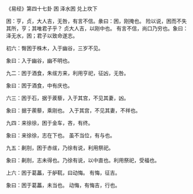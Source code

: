 《易经》第四十七卦 困 泽水困 兑上坎下

困：亨，贞，大人吉，无咎，有言不信。彖曰：困，刚掩也。 险以说，困而不失其所，亨；其唯君子乎？ 贞大人吉，以刚中也。 有言不信，尚口乃穷也。象曰：泽无水，困；君子以致命遂志。

初六：臀困于株木，入于幽谷，三岁不见。

象曰：入于幽谷，幽不明也。

九二：困于酒食，朱绂方来，利用亨祀，征凶，无咎。

象曰：困于酒食，中有庆也。

六三：困于石，据于蒺藜，入于其宫，不见其妻，凶。

象曰：据于蒺藜，乘刚也。 入于其宫，不见其妻，不祥也。

九四：来徐徐，困于金车，吝，有终。

象曰：来徐徐，志在下也。 虽不当位，有与也。

九五：劓刖，困于赤绂，乃徐有说，利用祭祀。

象曰：劓刖，志未得也。乃徐有说，以中直也。利用祭祀，受福也。

上六：困于葛藟，于舮靰，曰动悔。 有悔，征吉。

象曰：困于葛藟，未当也。 动悔，有悔吉，行也。

